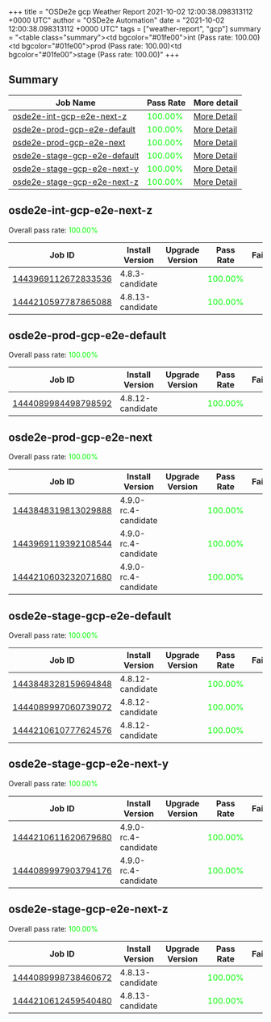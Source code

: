 +++
title = "OSDe2e gcp Weather Report 2021-10-02 12:00:38.098313112 +0000 UTC"
author = "OSDe2e Automation"
date = "2021-10-02 12:00:38.098313112 +0000 UTC"
tags = ["weather-report", "gcp"]
summary = "<table class=\"summary\"><tr><td bgcolor=\"#01fe00\"></td><td>int (Pass rate: 100.00)</td></tr><tr><td bgcolor=\"#01fe00\"></td><td>prod (Pass rate: 100.00)</td></tr><tr><td bgcolor=\"#01fe00\"></td><td>stage (Pass rate: 100.00)</td></tr></table>"
+++
## Summary

| Job Name | Pass Rate | More detail |
|----------|-----------|-------------|
|[osde2e-int-gcp-e2e-next-z](https://prow.ci.openshift.org/?job=osde2e-int-gcp-e2e-next-z)| <span style="color:#01fe00;">100.00%</span>|[More Detail](#osde2e-int-gcp-e2e-next-z)|
|[osde2e-prod-gcp-e2e-default](https://prow.ci.openshift.org/?job=osde2e-prod-gcp-e2e-default)| <span style="color:#01fe00;">100.00%</span>|[More Detail](#osde2e-prod-gcp-e2e-default)|
|[osde2e-prod-gcp-e2e-next](https://prow.ci.openshift.org/?job=osde2e-prod-gcp-e2e-next)| <span style="color:#01fe00;">100.00%</span>|[More Detail](#osde2e-prod-gcp-e2e-next)|
|[osde2e-stage-gcp-e2e-default](https://prow.ci.openshift.org/?job=osde2e-stage-gcp-e2e-default)| <span style="color:#01fe00;">100.00%</span>|[More Detail](#osde2e-stage-gcp-e2e-default)|
|[osde2e-stage-gcp-e2e-next-y](https://prow.ci.openshift.org/?job=osde2e-stage-gcp-e2e-next-y)| <span style="color:#01fe00;">100.00%</span>|[More Detail](#osde2e-stage-gcp-e2e-next-y)|
|[osde2e-stage-gcp-e2e-next-z](https://prow.ci.openshift.org/?job=osde2e-stage-gcp-e2e-next-z)| <span style="color:#01fe00;">100.00%</span>|[More Detail](#osde2e-stage-gcp-e2e-next-z)|



## osde2e-int-gcp-e2e-next-z

Overall pass rate: <span style="color:#01fe00;">100.00%</span>

| Job ID | Install Version | Upgrade Version | Pass Rate | Failures |
|--------|-----------------|-----------------|-----------|----------|
[1443969112672833536](https://prow.ci.openshift.org/view/gs/origin-ci-test/logs/osde2e-int-gcp-e2e-next-z/1443969112672833536) | 4.8.3-candidate |  | <span style="color:#01fe00;">100.00%</span>|
[1444210597787865088](https://prow.ci.openshift.org/view/gs/origin-ci-test/logs/osde2e-int-gcp-e2e-next-z/1444210597787865088) | 4.8.13-candidate |  | <span style="color:#01fe00;">100.00%</span>|



## osde2e-prod-gcp-e2e-default

Overall pass rate: <span style="color:#01fe00;">100.00%</span>

| Job ID | Install Version | Upgrade Version | Pass Rate | Failures |
|--------|-----------------|-----------------|-----------|----------|
[1444089984498798592](https://prow.ci.openshift.org/view/gs/origin-ci-test/logs/osde2e-prod-gcp-e2e-default/1444089984498798592) | 4.8.12-candidate |  | <span style="color:#01fe00;">100.00%</span>|



## osde2e-prod-gcp-e2e-next

Overall pass rate: <span style="color:#01fe00;">100.00%</span>

| Job ID | Install Version | Upgrade Version | Pass Rate | Failures |
|--------|-----------------|-----------------|-----------|----------|
[1443848319813029888](https://prow.ci.openshift.org/view/gs/origin-ci-test/logs/osde2e-prod-gcp-e2e-next/1443848319813029888) | 4.9.0-rc.4-candidate |  | <span style="color:#01fe00;">100.00%</span>|
[1443969119392108544](https://prow.ci.openshift.org/view/gs/origin-ci-test/logs/osde2e-prod-gcp-e2e-next/1443969119392108544) | 4.9.0-rc.4-candidate |  | <span style="color:#01fe00;">100.00%</span>|
[1444210603232071680](https://prow.ci.openshift.org/view/gs/origin-ci-test/logs/osde2e-prod-gcp-e2e-next/1444210603232071680) | 4.9.0-rc.4-candidate |  | <span style="color:#01fe00;">100.00%</span>|



## osde2e-stage-gcp-e2e-default

Overall pass rate: <span style="color:#01fe00;">100.00%</span>

| Job ID | Install Version | Upgrade Version | Pass Rate | Failures |
|--------|-----------------|-----------------|-----------|----------|
[1443848328159694848](https://prow.ci.openshift.org/view/gs/origin-ci-test/logs/osde2e-stage-gcp-e2e-default/1443848328159694848) | 4.8.12-candidate |  | <span style="color:#01fe00;">100.00%</span>|
[1444089997060739072](https://prow.ci.openshift.org/view/gs/origin-ci-test/logs/osde2e-stage-gcp-e2e-default/1444089997060739072) | 4.8.12-candidate |  | <span style="color:#01fe00;">100.00%</span>|
[1444210610777624576](https://prow.ci.openshift.org/view/gs/origin-ci-test/logs/osde2e-stage-gcp-e2e-default/1444210610777624576) | 4.8.12-candidate |  | <span style="color:#01fe00;">100.00%</span>|



## osde2e-stage-gcp-e2e-next-y

Overall pass rate: <span style="color:#01fe00;">100.00%</span>

| Job ID | Install Version | Upgrade Version | Pass Rate | Failures |
|--------|-----------------|-----------------|-----------|----------|
[1444210611620679680](https://prow.ci.openshift.org/view/gs/origin-ci-test/logs/osde2e-stage-gcp-e2e-next-y/1444210611620679680) | 4.9.0-rc.4-candidate |  | <span style="color:#01fe00;">100.00%</span>|
[1444089997903794176](https://prow.ci.openshift.org/view/gs/origin-ci-test/logs/osde2e-stage-gcp-e2e-next-y/1444089997903794176) | 4.9.0-rc.4-candidate |  | <span style="color:#01fe00;">100.00%</span>|



## osde2e-stage-gcp-e2e-next-z

Overall pass rate: <span style="color:#01fe00;">100.00%</span>

| Job ID | Install Version | Upgrade Version | Pass Rate | Failures |
|--------|-----------------|-----------------|-----------|----------|
[1444089998738460672](https://prow.ci.openshift.org/view/gs/origin-ci-test/logs/osde2e-stage-gcp-e2e-next-z/1444089998738460672) | 4.8.13-candidate |  | <span style="color:#01fe00;">100.00%</span>|
[1444210612459540480](https://prow.ci.openshift.org/view/gs/origin-ci-test/logs/osde2e-stage-gcp-e2e-next-z/1444210612459540480) | 4.8.13-candidate |  | <span style="color:#01fe00;">100.00%</span>|




